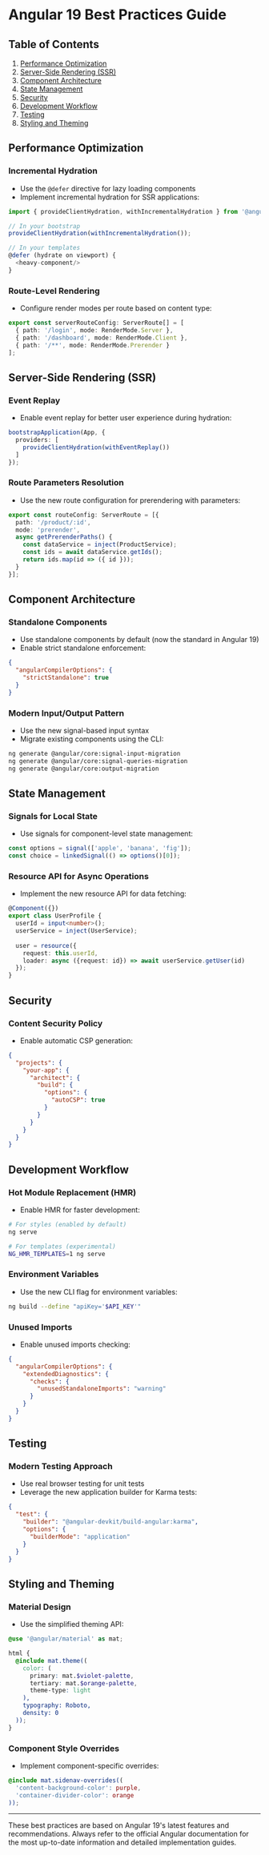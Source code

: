 # Angular 19 Best Practices Guide

## Table of Contents
1. [Performance Optimization](#performance-optimization)
2. [Server-Side Rendering (SSR)](#server-side-rendering-ssr)
3. [Component Architecture](#component-architecture)
4. [State Management](#state-management)
5. [Security](#security)
6. [Development Workflow](#development-workflow)
7. [Testing](#testing)
8. [Styling and Theming](#styling-and-theming)

## Performance Optimization

### Incremental Hydration
- Use the `@defer` directive for lazy loading components
- Implement incremental hydration for SSR applications:
```typescript
import { provideClientHydration, withIncrementalHydration } from '@angular/platform-browser';

// In your bootstrap
provideClientHydration(withIncrementalHydration());

// In your templates
@defer (hydrate on viewport) {
  <heavy-component/>
}
```

### Route-Level Rendering
- Configure render modes per route based on content type:
```typescript
export const serverRouteConfig: ServerRoute[] = [
  { path: '/login', mode: RenderMode.Server },
  { path: '/dashboard', mode: RenderMode.Client },
  { path: '/**', mode: RenderMode.Prerender }
];
```

## Server-Side Rendering (SSR)

### Event Replay
- Enable event replay for better user experience during hydration:
```typescript
bootstrapApplication(App, {
  providers: [
    provideClientHydration(withEventReplay())
  ]
});
```

### Route Parameters Resolution
- Use the new route configuration for prerendering with parameters:
```typescript
export const routeConfig: ServerRoute = [{
  path: '/product/:id',
  mode: 'prerender',
  async getPrerenderPaths() {
    const dataService = inject(ProductService);
    const ids = await dataService.getIds();
    return ids.map(id => ({ id }));
  }
}];
```

## Component Architecture

### Standalone Components
- Use standalone components by default (now the standard in Angular 19)
- Enable strict standalone enforcement:
```json
{
  "angularCompilerOptions": {
    "strictStandalone": true
  }
}
```

### Modern Input/Output Pattern
- Use the new signal-based input syntax
- Migrate existing components using the CLI:
```bash
ng generate @angular/core:signal-input-migration
ng generate @angular/core:signal-queries-migration
ng generate @angular/core:output-migration
```

## State Management

### Signals for Local State
- Use signals for component-level state management:
```typescript
const options = signal(['apple', 'banana', 'fig']);
const choice = linkedSignal(() => options()[0]);
```

### Resource API for Async Operations
- Implement the new resource API for data fetching:
```typescript
@Component({})
export class UserProfile {
  userId = input<number>();
  userService = inject(UserService);
  
  user = resource({
    request: this.userId,
    loader: async ({request: id}) => await userService.getUser(id)
  });
}
```

## Security

### Content Security Policy
- Enable automatic CSP generation:
```json
{
  "projects": {
    "your-app": {
      "architect": {
        "build": {
          "options": {
            "autoCSP": true
          }
        }
      }
    }
  }
}
```

## Development Workflow

### Hot Module Replacement (HMR)
- Enable HMR for faster development:
```bash
# For styles (enabled by default)
ng serve

# For templates (experimental)
NG_HMR_TEMPLATES=1 ng serve
```

### Environment Variables
- Use the new CLI flag for environment variables:
```bash
ng build --define "apiKey='$API_KEY'"
```

### Unused Imports
- Enable unused imports checking:
```json
{
  "angularCompilerOptions": {
    "extendedDiagnostics": {
      "checks": {
        "unusedStandaloneImports": "warning"
      }
    }
  }
}
```

## Testing

### Modern Testing Approach
- Use real browser testing for unit tests
- Leverage the new application builder for Karma tests:
```json
{
  "test": {
    "builder": "@angular-devkit/build-angular:karma",
    "options": {
      "builderMode": "application"
    }
  }
}
```

## Styling and Theming

### Material Design
- Use the simplified theming API:
```scss
@use '@angular/material' as mat;

html {
  @include mat.theme((
    color: (
      primary: mat.$violet-palette,
      tertiary: mat.$orange-palette,
      theme-type: light
    ),
    typography: Roboto,
    density: 0
  ));
}
```

### Component Style Overrides
- Implement component-specific overrides:
```scss
@include mat.sidenav-overrides((
  'content-background-color': purple,
  'container-divider-color': orange
));
```

---

These best practices are based on Angular 19's latest features and recommendations. Always refer to the official Angular documentation for the most up-to-date information and detailed implementation guides.